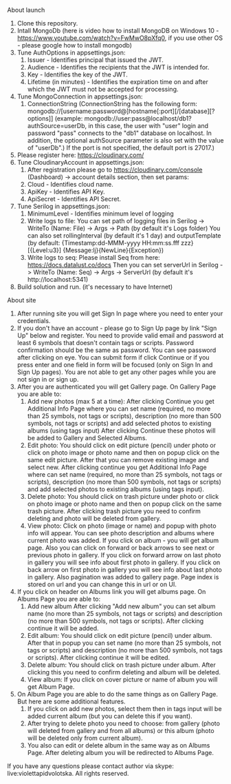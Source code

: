 ﻿About launch
1. Clone this repository.
2. Intall MongoDb (here is video how to install MongoDB on Windows 10 - https://www.youtube.com/watch?v=FwMwO8pXfq0, 
   if you use other OS - please google how to install mongodb)
3. Tune AuthOptions in appsettings.json:
   1. Issuer - Identifies principal that issued the JWT.
   2. Audience - Identifies the recipients that the JWT is intended for.
   3. Key - Identifies the key of the JWT.
   4. Lifetime (in minutes) - Identifies the expiration time on and after which the JWT must not be accepted for processing.
4. Tune MongoConnection in appsettings.json:
   1. ConnectionString (ConnectionString has the following form:
       mongodb://[username:password@]hostname[:port][/[database][?options]]
       (example: mongodb://user:pass@localhost/db1?authSource=userDb, 
       in this case, the user with "user" login and password "pass" connects to the "db1" database on localhost. 
       In addition, the optional authSource parameter is also set with the value of "userDb".)
       If the port is not specified, the default port is 27017.)
5. Please register here: https://cloudinary.com/ 
6. Tune CloudinaryAccount in appsettings.json:
   1. After registration please go to https://cloudinary.com/console (Dashboard) -> account details section, then set params:
   2. Cloud - Identifies cloud name.
   3. ApiKey - Identifies API Key.
   4. ApiSecret - Identifies API Secret.
7. Tune Serilog in appsettings.json:
   1. MinimumLevel - Identifies minimum level of logging
   2. Write logs to file:
       You can set path of logging files in Serilog -> WriteTo (Name: File) -> Args -> Path (by default it's Logs folder)
       You can also set rollingInterval (by default it's 1 day) and outputTemplate 
      (by default: {Timestamp:dd-MMM-yyyy HH:mm:ss.fff zzz} [{Level:u3}] {Message:lj}{NewLine}{Exception})
   3. Write logs to seq:
       Please install Seq from here: https://docs.datalust.co/docs
       Then you can set serverUrl in Serilog -> WriteTo (Name: Seq) -> Args -> ServerUrl (by default it's http://localhost:5341)
8. Build solution and run. (it's necessary to have Internet)


About site
1. After running site you will get Sign In page where you need to enter your credentials.
2. If you don't have an account - please go to Sign Up page by link "Sign Up" below and register.
   You need to provide valid email and password at least 6 symbols that doesn't contain tags or scripts.
   Password confirmation should be the same as password.
   You can see password after clicking on eye.
   You can submit form if click Continue or if you press enter and one field in form will be focused (only on Sign In and Sign Up pages).
   You are not able to get any other pages while you are not sign in or sign up.
3. After you are authenticated you will get Gallery page. 
   On Gallery Page you are able to:
   1. Add new photos (max 5 at a time):
       After clicking Continue you get Additional Info Page where you can set name (required, no more than 25 symbols, not tags or scripts), description (no more than 500 symbols, not tags or scripts) and add selected photos to existing albums (using tags input)
       After clicking Continue these photos will be added to Gallery and Selected Albums.
   2. Edit photo: 
       You should click on edit picture (pencil) under photo or click on photo image or photo name and then on popup click on the same edit picture.
       After that you can remove existing image and select new.
       After clicking continue you get Additional Info Page where can set name (required, no more than 25 symbols, not tags or scripts), description (no more than 500 symbols, not tags or scripts) and add selected photos to existing albums (using tags input).
   3. Delete photo:
       You should click on trash picture under photo or click on photo image or photo name and then on popup click on the same trash picture.
       After clicking trash picture you need to confirm deleting and photo will be deleted from gallery.
   4. View photo:
       Click on photo (image or name) and popup with photo info will appear. You can see photo description and albums where current photo was added.
       If you click on album - you will get album page.
       Also you can click on forward or back arrows to see next or previous photo in gallery. 
       If you click on forward arrow on last photo in gallery you will see info about first photo in gallery.
       If you click on back arrow on first photo in gallery you will see info about last photo in gallery.
   Also pagination was added to gallery page. Page index is stored on url and you can change this in url or on UI.
4. If you click on header on Albums link you will get albums page.
   On Albums Page you are able to:
   1. Add new album
       After clicking "Add new album" you can set album name (no more than 25 symbols, not tags or scripts) and description (no more than 500 symbols, not tags or scripts). After clicking continue it will be added.
   2. Edit album: 
       You should click on edit picture (pencil) under album. After that in popup you can set name (no more than 25 symbols, not tags or scripts) and description (no more than 500 symbols, not tags or scripts). After clicking continue it will be edited.
   3. Delete album:
       You should click on trash picture under album. After clicking this you need to confirm deleting and album will be deleted.
   4. View album:
       If you click on cover picture or name of album you will get Album Page.
5. On Album Page you are able to do the same things as on Gallery Page. But here are some additional features.
   1. If you click on add new photos, select them then in tags input will be added current album (but you can delete this if you want).
   2. After trying to delete photo you need to choose: from gallery (photo will deleted from gallery and from all albums) or this album (photo will be deleted only from current album). 
   3. You also can edit or delete album in the same way as on Albums Page. After deleting album you will be redirected to Albums Page.

If you have any questions please contact author via skype: live:violettapidvolotska.
All rights reserved.
